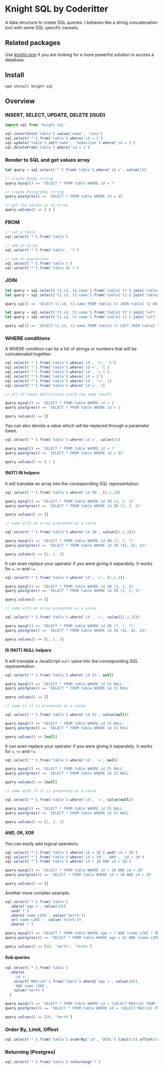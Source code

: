 # Knight SQL by Coderitter

A data structure to create SQL queries. I behaves like a string concatenation tool with some SQL specific caveats.

## Related packages

Use [knight-orm](https://github.com/c0deritter/knight-orm) if you are looking for a more powerful solution to access a database.

## Install

`npm install knight-sql`

## Overview

### INSERT, SELECT, UPDATE, DELETE (ISUD)

```typescript
import sql from 'knight-sql'

sql.insertInto('table').value('name', 'Josa')
sql.select('*').from('table').where('id = 1')
sql.update('table').set('name', 'Sebastian').where('id = 1')
sql.deleteFrom('table').where('id = 1')
```

### Render to SQL and get values array

```typescript
let query = sql.select('*').from('table').where('id =', value(1))

// create MySQL string
query.mysql() == 'SELECT * FROM table WHERE id = ?'

// create PostgreSQL string
query.postgres() == 'SELECT * FROM table WHERE id = $1'

// get the values as an array
query.values() == [ 1 ]
```

### FROM

```typescript
// set a table
sql.select('*').from('table')

// add an alias
sql.select('*').from('table', 't')

// use an expression
sql.select('*').from('table t')
sql.select('*').from('table AS t')
```

### JOIN

```typescript
let query = sql.select('t1.id, t2.name').from('table1 t1').join('table2 t2', 't1.id = t2.table1Id')
let query = sql.select('t1.id, t2.name').from('table1 t1').join('table2', 't2', 't1.id = t2.table1Id')

query.sql() == 'SELECT t1.id, t2.name FROM table1 t1 JOIN table2 t2 ON t1.id = t2.table1Id'
```

```typescript
let query = sql.select('t1.id, t2.name').from('table1 t1').join('left', 'table2 t2', 't1.id = t2.table1Id')
let query = sql.select('t1.id, t2.name').from('table1 t1').join('left', 'table2', 't2', 't1.id = t2.table1Id')

query.sql() == 'SELECT t1.id, t2.name FROM table1 t1 LEFT JOIN table2 t2 ON t1.id = t2.table1Id'
```

### WHERE conditions

A WHERE condition can be a list of strings or numbers that will be concatenated together.

```typescript
sql.select('*').from('table').where('id', '=', '1')
sql.select('*').from('table').where('id =', '1')
sql.select('*').from('table').where('id', '= 1')
sql.select('*').from('table').where('id = 1')
sql.select('*').from('table').where('id', '=', 1)
sql.select('*').from('table').where('id =', 1)

// all of these definitions yield the same result

query.mysql() == 'SELECT * FROM table WHERE id = 1'
query.postgres() == 'SELECT * FROM table WHERE id = 1'

query.values() == []
```

You can also denote a value which will be replaced through a parameter token.

```typescript
sql.select('*').from('table').where('id =', value(1))

query.mysql() == 'SELECT * FROM table WHERE id = ?'
query.postgres() == 'SELECT * FROM table WHERE id = $1'

query.values() == [ 1 ]
```

#### (NOT) IN helpers

It will translate an array into the corresponding SQL representation.

```typescript
sql.select('*').from('table').where('id IN', [1,2,3])

query.mysql() == 'SELECT * FROM table WHERE id IN (1, 2, 3)'
query.postgres() == 'SELECT * FROM table WHERE id IN (1, 2, 3)'

query.values() == []

// same with an array presented as a value

sql.select('*').from('table').where('id IN', value([1,2,3]))

query.mysql() == 'SELECT * FROM table WHERE id IN (?, ?, ?)'
query.postgres() == 'SELECT * FROM table WHERE id IN ($1, $2, $3)'

query.values() == [1, 2, 3]
```

It can even replace your operator if you were giving it separately. It works for `=`, `<>` and `!=`.

```typescript
sql.select('*').from('table').where('id', '=', [1,2,3])

query.mysql() == 'SELECT * FROM table WHERE id IN (1, 2, 3)'
query.postgres() == 'SELECT * FROM table WHERE id IN (1, 2, 3)'

query.values() == []

// same with an array presented as a value

sql.select('*').from('table').where('id', '=', value([1,2,3]))

query.mysql() == 'SELECT * FROM table WHERE id IN (?, ?, ?)'
query.postgres() == 'SELECT * FROM table WHERE id IN ($1, $2, $3)'

query.values() == [1, 2, 3]
```

#### IS (NOT) NULL helpers

It will translate a JavaScript `null` value into the corresponding SQL representation.

```typescript
sql.select('*').from('table').where('id IS', null)

query.mysql() == 'SELECT * FROM table WHERE id IS NULL'
query.postgres() == 'SELECT * FROM table WHERE id IS NULL'

query.values() == []

// same if it is presented as a value

sql.select('*').from('table').where('id IS', value(null))

query.mysql() == 'SELECT * FROM table WHERE id IS NULL'
query.postgres() == 'SELECT * FROM table WHERE id IS NULL'

query.values() == [null]
```

It can even replace your operator if you were giving it separately. It works for `=`, `<>` and `!=`.

```typescript
sql.select('*').from('table').where('id', '=', null)

query.mysql() == 'SELECT * FROM table WHERE id IS NULL'
query.postgres() == 'SELECT * FROM table WHERE id IS NULL'

query.values() == [null]

// same with if it is presented as a value

sql.select('*').from('table').where('id', '=', value(null))

query.mysql() == 'SELECT * FROM table WHERE id IS NULL'
query.postgres() == 'SELECT * FROM table WHERE id IS NULL'

query.values() == [1, 2, 3]
```

#### AND, OR, XOR

You can easily add logical operators.

```typescript
sql.select('*').from('table').where('id > 10').and('id < 20')
sql.select('*').from('table').where('id > 10', 'AND', 'id < 20')
sql.select('*').from('table').where('id > 10 AND id < 20')

query.mysql() == 'SELECT * FROM table WHERE id > 10 AND id < 20'
query.postgres()) == 'SELECT * FROM table WHERE id > 10 AND id < 20'

query.values() == []
```

Another more complex example.

```typescript
sql.select('*').from('table')
  .where('age >', value(10))
  .and('(')
  .where('name LIKE', value('%ert%'))
  .or('name LIKE ', value('%tre%'))
  .where(')')

query.mysql() == 'SELECT * FROM table WHERE age > ? AND (name LIKE ? OR name LIKE ?)'
query.postgres()) == 'SELECT * FROM table WHERE age > $1 AND (name LIKE $2 OR name LIKE $3)'

query.values() == [10, '%ert%', '%tre%']
```

#### Sub queries

```typescript
sql.select('*').from('table')
  .where(
    'id =', 
    select('MAX(id)').from('table').where('age >', value(30)), 
    'AND name LIKE',
    value('%ert%')
  )

query.mysql() == 'SELECT * FROM table WHERE id = (SELECT MAX(id) FROM table WHERE age > ?) AND name LIKE ?'
query.postgres()) == 'SELECT * FROM table WHERE id = (SELECT MAX(id) FROM table WHERE age > $1) AND name LIKE $2'

query.values() == [30, '%ert%']
```

### Order By, Limit, Offest

```typescript
sql.select('*').from('table').orderBy('id', 'DESC').limit(10).offset(100)
```

### Returning (Postgres)

```typescript
sql.select('*').from('table').returning('*')
```
